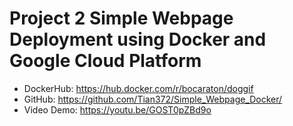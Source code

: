 # Project 2 Simple Webpage Deployment using Docker and Google Cloud Platform

- DockerHub: https://hub.docker.com/r/bocaraton/doggif
- GitHub: https://github.com/Tian372/Simple_Webpage_Docker/
- Video Demo: https://youtu.be/GOST0pZBd9o
